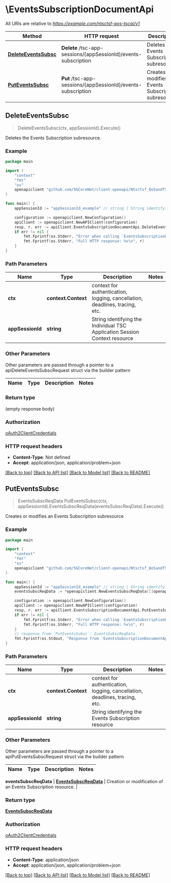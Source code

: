 # \EventsSubscriptionDocumentApi

All URIs are relative to *https://example.com/ntsctsf-qos-tscai/v1*

Method | HTTP request | Description
------------- | ------------- | -------------
[**DeleteEventsSubsc**](EventsSubscriptionDocumentApi.md#DeleteEventsSubsc) | **Delete** /tsc-app-sessions/{appSessionId}/events-subscription | Deletes the Events Subscription subresource.
[**PutEventsSubsc**](EventsSubscriptionDocumentApi.md#PutEventsSubsc) | **Put** /tsc-app-sessions/{appSessionId}/events-subscription | Creates or modifies an Events Subscription subresource



## DeleteEventsSubsc

> DeleteEventsSubsc(ctx, appSessionId).Execute()

Deletes the Events Subscription subresource.

### Example

```go
package main

import (
    "context"
    "fmt"
    "os"
    openapiclient "github.com/5GCoreNet/client-openapi/Ntsctsf_QoSandTSCAssistance"
)

func main() {
    appSessionId := "appSessionId_example" // string | String identifying the Individual TSC Application Session Context resource

    configuration := openapiclient.NewConfiguration()
    apiClient := openapiclient.NewAPIClient(configuration)
    resp, r, err := apiClient.EventsSubscriptionDocumentApi.DeleteEventsSubsc(context.Background(), appSessionId).Execute()
    if err != nil {
        fmt.Fprintf(os.Stderr, "Error when calling `EventsSubscriptionDocumentApi.DeleteEventsSubsc``: %v\n", err)
        fmt.Fprintf(os.Stderr, "Full HTTP response: %v\n", r)
    }
}
```

### Path Parameters


Name | Type | Description  | Notes
------------- | ------------- | ------------- | -------------
**ctx** | **context.Context** | context for authentication, logging, cancellation, deadlines, tracing, etc.
**appSessionId** | **string** | String identifying the Individual TSC Application Session Context resource | 

### Other Parameters

Other parameters are passed through a pointer to a apiDeleteEventsSubscRequest struct via the builder pattern


Name | Type | Description  | Notes
------------- | ------------- | ------------- | -------------


### Return type

 (empty response body)

### Authorization

[oAuth2ClientCredentials](../README.md#oAuth2ClientCredentials)

### HTTP request headers

- **Content-Type**: Not defined
- **Accept**: application/json, application/problem+json

[[Back to top]](#) [[Back to API list]](../README.md#documentation-for-api-endpoints)
[[Back to Model list]](../README.md#documentation-for-models)
[[Back to README]](../README.md)


## PutEventsSubsc

> EventsSubscReqData PutEventsSubsc(ctx, appSessionId).EventsSubscReqData(eventsSubscReqData).Execute()

Creates or modifies an Events Subscription subresource

### Example

```go
package main

import (
    "context"
    "fmt"
    "os"
    openapiclient "github.com/5GCoreNet/client-openapi/Ntsctsf_QoSandTSCAssistance"
)

func main() {
    appSessionId := "appSessionId_example" // string | String identifying the Events Subscription resource
    eventsSubscReqData := *openapiclient.NewEventsSubscReqData([]openapiclient.TscEvent{*openapiclient.NewTscEvent()}, "NotifUri_example", "NotifCorreId_example") // EventsSubscReqData | Creation or modification of an Events Subscription resource.

    configuration := openapiclient.NewConfiguration()
    apiClient := openapiclient.NewAPIClient(configuration)
    resp, r, err := apiClient.EventsSubscriptionDocumentApi.PutEventsSubsc(context.Background(), appSessionId).EventsSubscReqData(eventsSubscReqData).Execute()
    if err != nil {
        fmt.Fprintf(os.Stderr, "Error when calling `EventsSubscriptionDocumentApi.PutEventsSubsc``: %v\n", err)
        fmt.Fprintf(os.Stderr, "Full HTTP response: %v\n", r)
    }
    // response from `PutEventsSubsc`: EventsSubscReqData
    fmt.Fprintf(os.Stdout, "Response from `EventsSubscriptionDocumentApi.PutEventsSubsc`: %v\n", resp)
}
```

### Path Parameters


Name | Type | Description  | Notes
------------- | ------------- | ------------- | -------------
**ctx** | **context.Context** | context for authentication, logging, cancellation, deadlines, tracing, etc.
**appSessionId** | **string** | String identifying the Events Subscription resource | 

### Other Parameters

Other parameters are passed through a pointer to a apiPutEventsSubscRequest struct via the builder pattern


Name | Type | Description  | Notes
------------- | ------------- | ------------- | -------------

 **eventsSubscReqData** | [**EventsSubscReqData**](EventsSubscReqData.md) | Creation or modification of an Events Subscription resource. | 

### Return type

[**EventsSubscReqData**](EventsSubscReqData.md)

### Authorization

[oAuth2ClientCredentials](../README.md#oAuth2ClientCredentials)

### HTTP request headers

- **Content-Type**: application/json
- **Accept**: application/json, application/problem+json

[[Back to top]](#) [[Back to API list]](../README.md#documentation-for-api-endpoints)
[[Back to Model list]](../README.md#documentation-for-models)
[[Back to README]](../README.md)

